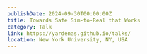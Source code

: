 ```yaml
---
publishDate: 2024-09-30T00:00:00Z
title: Towards Safe Sim-to-Real that Works
category: Talk
link: https://yardenas.github.io/talks/
location: New York University, NY, USA
---
```

